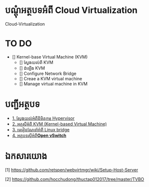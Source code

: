 
បណ្ដុំអត្ថបទអំពី Cloud Virtualization
====================================

Cloud-Virtualization

# TO DO

- [] Kernel-base Virtual Machine (KVM)
  - [] ស្វែងយល់ពី KVM
  - [] ដំឡើង KVM
  - [] Configure Network Bridge
  - [] Creae a KVM virtual machine
  - [] Manage virtual machine in KVM


# បញ្ជីអត្ថបទ

* [1. ស្វែងយល់អំពីនិមិត្តកម្ម Hypervisor](./docs/hypervisor.md)
* [2. អត្ថស្ដីអំពី KVM (Kernel-based Virtual Machine)](./docs/KVM.md)
* [3. មេរៀនណែនាំអំពី Linux bridge](./docs/linux_bridge.md)
* [4. អត្ថបទស្ដីអំពី**Open vSwitch**](./docs/ovs_intro.md)

# ឯកសារយោង

[1] https://github.com/retspen/webvirtmgr/wiki/Setup-Host-Server

[2] https://github.com/hocchudong/thuctap012017/tree/master/TVBO